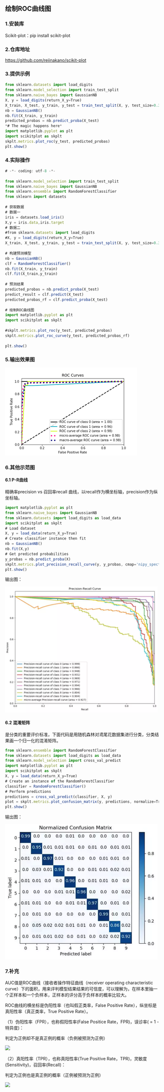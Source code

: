 ## 绘制ROC曲线图

### 1.安装库

Scikit-plot：pip install scikit-plot

### 2.仓库地址

https://github.com/reiinakano/scikit-plot

### 3.提供示例

```javascript
from sklearn.datasets import load_digits
from sklearn.model_selection import train_test_split
from sklearn.naive_bayes import GaussianNB
X, y = load_digits(return_X_y=True)
X_train, X_test, y_train, y_test = train_test_split(X, y, test_size=0.33)
nb = GaussianNB()
nb.fit(X_train, y_train)
predicted_probas = nb.predict_proba(X_test)
*# The magic happens here*
import matplotlib.pyplot as plt
import scikitplot as skplt
skplt.metrics.plot_roc(y_test, predicted_probas)
plt.show()
```

### 4.实际操作

```javascript
# -*- coding: utf-8 -*-

from sklearn.model_selection import train_test_split
from sklearn.naive_bayes import GaussianNB
from sklearn.ensemble import RandomForestClassifier
from sklearn import datasets

# 获取数据
# 数据一
iris = datasets.load_iris()
X,y = iris.data,iris.target
# 数据二
#from sklearn.datasets import load_digits
#X, y = load_digits(return_X_y=True)
X_train, X_test, y_train, y_test = train_test_split(X, y, test_size=0.33)

# 构建预测模型
nb = GaussianNB()
clf = RandomForestClassifier()
nb.fit(X_train, y_train)
clf.fit(X_train,y_train)

# 预测结果
predicted_probas = nb.predict_proba(X_test)
predict_result = clf.predict(X_test)
predicted_probas_rf = clf.predict_proba(X_test)

# 绘制ROC曲线图
import matplotlib.pyplot as plt
import scikitplot as skplt

#skplt.metrics.plot_roc(y_test, predicted_probas)
skplt.metrics.plot_roc_curve(y_test, predicted_probas_rf)

plt.show()
```

### 5.输出效果图

<img src="https://github.com/jm199504/Other-Notes/blob/master/ROC-Curve/images/1.png">

### 6.其他示范图

#### 6.1 P-R曲线

精确率precision vs 召回率recall 曲线，以recall作为横坐标轴，precision作为纵坐标轴。

```javascript
import matplotlib.pyplot as plt
from sklearn.naive_bayes import GaussianNB
from sklearn.datasets import load_digits as load_data
import scikitplot as skplt
# Load dataset
X, y = load_data(return_X_y=True)
# Create classifier instance then fit
nb = GaussianNB()
nb.fit(X,y)
# Get predicted probabilities
y_probas = nb.predict_proba(X)
skplt.metrics.plot_precision_recall_curve(y, y_probas, cmap='nipy_spectral')
plt.show()
```

输出图：

<img src="https://github.com/jm199504/Other-Notes/blob/master/ROC-Curve/images/2.png" width="500">

#### 6.2 混淆矩阵

是分类的重要评价标准，下面代码是用随机森林对鸢尾花数据集进行分类，分类结果画一个归一化的混淆矩阵。

```javascript
from sklearn.ensemble import RandomForestClassifier
from sklearn.datasets import load_digits as load_data
from sklearn.model_selection import cross_val_predict
import matplotlib.pyplot as plt
import scikitplot as skplt
X, y = load_data(return_X_y=True)
# Create an instance of the RandomForestClassifier
classifier = RandomForestClassifier()
# Perform predictions
predictions = cross_val_predict(classifier, X, y)
plot = skplt.metrics.plot_confusion_matrix(y, predictions, normalize=True)
plt.show()
```

输出图：

<img src="https://github.com/jm199504/Other-Notes/blob/master/ROC-Curve/images/3.png" width="500">

### 7.补充
AUC值是ROC曲线（接收者操作特征曲线（receiver operating characteristic curve）下的面积，用来评判模型结果结果的可信度，可以理解为，在样本里抽一个正样本和一个负样本，正样本的评分高于负样本的概率比较大。

ROC曲线的横坐标是伪阳性率（也叫假正类率，False Positive Rate），纵坐标是真阳性率（真正类率，True Positive Rate）。

（1）伪阳性率（FPR），也称假阳性率(False Positice Rate，FPR)，误诊率( = 1 - 特异度)：

判定为正例却不是真正例的概率（负例被预测为正例）

<img src="https://github.com/jm199504/Interview-bible/blob/master/images/15.png">

（2）真阳性率（TPR），也称真阳性率(True Positive Rate，TPR)，灵敏度(Sensitivity)，召回率(Recall)：

判定为正例也是真正例的概率（正例被预测为正例）

<img src="https://github.com/jm199504/Interview-bible/blob/master/images/12.png">
